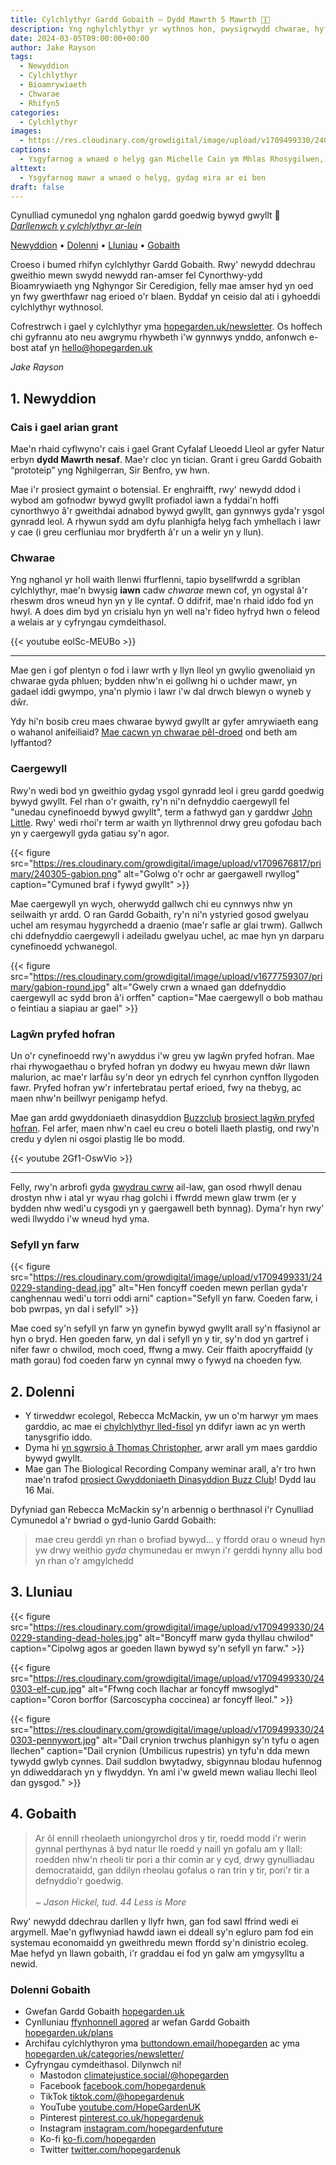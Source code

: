 ```yaml
---
title: Cylchlythyr Gardd Gobaith — Dydd Mawrth 5 Mawrth 🤸🏽
description: Yng nghylchlythyr yr wythnos hon, pwysigrwydd chwarae, hyfrydwch cynefinoedd, a'r cloc yn tician
date: 2024-03-05T09:00:00+00:00
author: Jake Rayson 
tags: 
  - Newyddion
  - Cylchlythyr
  - Bioamrywiaeth
  - Chwarae
  - Rhifyn5
categories: 
  - Cylchlythyr
images: 
  - https://res.cloudinary.com/growdigital/image/upload/v1709499330/240301-willow-sculpture-hare-snow.jpg
captions: 
  - Ysgyfarnog a wnaed o helyg gan Michelle Cain ym Mhlas Rhosygilwen, Sir Benfro
alttext: 
  - Ysgyfarnog mawr a wnaed o helyg, gydag eira ar ei ben
draft: false
---
```


Cynulliad cymunedol yng nghalon gardd goedwig bywyd gwyllt 💚<br>
_[Darllenwch y cylchlythyr ar-lein](https://hopegarden.uk/blog/240227-newsletter)_

[Newyddion](#1-news) • [Dolenni](#2-links) • [Lluniau](#3-photos) • [Gobaith](#4-hope-links)

Croeso i bumed rhifyn cylchlythyr Gardd Gobaith. Rwy' newydd ddechrau gweithio mewn swydd newydd ran-amser fel Cynorthwy-ydd Bioamrywiaeth yng Nghyngor Sir Ceredigion, felly mae amser hyd yn oed yn fwy gwerthfawr nag erioed o'r blaen. Byddaf yn ceisio dal ati i gyhoeddi cylchlythyr wythnosol.

Cofrestrwch i gael y cylchlythyr yma [hopegarden.uk/newsletter](https://hopegarden.uk/newsletter/). Os hoffech chi gyfrannu ato neu awgrymu rhywbeth i'w gynnwys ynddo, anfonwch e-bost ataf yn <hello@hopegarden.uk>

_Jake Rayson_

## 1. Newyddion

### Cais i gael arian grant

Mae'n rhaid cyflwyno'r cais i gael Grant Cyfalaf Lleoedd Lleol ar gyfer Natur erbyn **dydd Mawrth nesaf**. Mae'r cloc yn tician. Grant i greu Gardd Gobaith “prototeip” yng Nghilgerran, Sir Benfro, yw hwn. 

Mae i'r prosiect gymaint o botensial. Er enghraifft, rwy' newydd ddod i wybod am gofnodwr bywyd gwyllt profiadol iawn a fyddai'n hoffi cynorthwyo â'r gweithdai adnabod bywyd gwyllt, gan gynnwys gyda'r ysgol gynradd leol. A rhywun sydd am dyfu planhigfa helyg fach ymhellach i lawr y cae (i greu cerfluniau mor brydferth â'r un a welir yn y llun).

### Chwarae

Yng nghanol yr holl waith llenwi ffurflenni, tapio bysellfwrdd a sgriblan cylchlythyr, mae'n bwysig **iawn** cadw _chwarae_ mewn cof, yn ogystal â'r rheswm dros wneud hyn yn y lle cyntaf. O ddifrif, mae'n rhaid iddo fod yn hwyl. A does dim byd yn crisialu hyn yn well na'r fideo hyfryd hwn o feleod a welais ar y cyfryngau cymdeithasol.

{{< youtube eolSc-MEUBo >}}

---

Mae gen i gof plentyn o fod i lawr wrth y llyn lleol yn gwylio gwenoliaid yn chwarae gyda phluen; bydden nhw'n ei gollwng hi o uchder mawr, yn gadael iddi gwympo, yna'n plymio i lawr i'w dal drwch blewyn o wyneb y dŵr.

Ydy hi'n bosib creu maes chwarae bywyd gwyllt ar gyfer amrywiaeth eang o wahanol anifeiliaid? [Mae cacwn yn chwarae pêl-droed](https://www.nature.com/articles/nature.2017.21540) ond beth am lyffantod?

### Caergewyll

Rwy'n wedi bod yn gweithio gydag ysgol gynradd leol i greu gardd goedwig bywyd gwyllt. Fel rhan o'r gwaith, ry'n ni'n defnyddio caergewyll fel "unedau cynefinoedd bywyd gwyllt", term a fathwyd gan y garddwr [John Little](https://www.grassroofcompany.co.uk/). Rwy' wedi rhoi'r term ar waith yn llythrennol drwy greu gofodau bach yn y caergewyll gyda gatiau sy'n agor.

{{< figure src="https://res.cloudinary.com/growdigital/image/upload/v1709676817/primary/240305-gabion.png" alt="Golwg o'r ochr ar gaergawell rwyllog" caption="Cymuned braf i fywyd gwyllt" >}}

Mae caergewyll yn wych, oherwydd gallwch chi eu cynnwys nhw yn seilwaith yr ardd. O ran Gardd Gobaith, ry'n ni'n ystyried gosod gwelyau uchel am resymau hygyrchedd a draenio (mae'r safle ar glai trwm). Gallwch chi ddefnyddio caergewyll i adeiladu gwelyau uchel, ac mae hyn yn darparu cynefinoedd ychwanegol.

{{< figure src="https://res.cloudinary.com/growdigital/image/upload/v1677759307/primary/gabion-round.jpg" alt="Gwely crwn a wnaed gan ddefnyddio caergewyll ac sydd bron â'i orffen" caption="Mae caergewyll o bob mathau o feintiau a siapiau ar gael" >}}

### Lagŵn pryfed hofran

Un o'r cynefinoedd rwy'n awyddus i'w greu yw lagŵn pryfed hofran. Mae rhai rhywogaethau o bryfed hofran yn dodwy eu hwyau mewn dŵr llawn malurion, ac mae'r larfâu sy'n deor yn edrych fel cynrhon cynffon llygoden fawr. Pryfed hofran yw'r infertebratau pertaf erioed, fwy na thebyg, ac maen nhw'n beillwyr penigamp hefyd. 

Mae gan ardd gwyddoniaeth dinasyddion [Buzzclub](https://www.thebuzzclub.uk/) [brosiect lagŵn pryfed hofran](https://www.thebuzzclub.uk/hoverfly-lagoons). Fel arfer, maen nhw'n cael eu creu o boteli llaeth plastig, ond rwy'n credu y dylen ni osgoi plastig lle bo modd. 

{{< youtube 2Gf1-OswVio >}}

---

Felly, rwy'n arbrofi gyda [gwydrau cwrw](https://en.wikipedia.org/wiki/Beer_stein) ail-law, gan osod rhwyll denau drostyn nhw i atal yr wyau rhag golchi i ffwrdd mewn glaw trwm (er y bydden nhw wedi'u cysgodi yn y gaergawell beth bynnag). Dyma'r hyn rwy' wedi llwyddo i'w wneud hyd yma.

### Sefyll yn farw

{{< figure src="https://res.cloudinary.com/growdigital/image/upload/v1709499331/240229-standing-dead.jpg" alt="Hen foncyff coeden mewn perllan gyda'r canghennau wedi'u torri oddi arni" caption="Sefyll yn farw. Coeden farw, i bob pwrpas, yn dal i sefyll" >}}

Mae coed sy'n sefyll yn farw yn gynefin bywyd gwyllt arall sy'n ffasiynol ar hyn o bryd. Hen goeden farw, yn dal i sefyll yn y tir, sy'n dod yn gartref i nifer fawr o chwilod, moch coed, ffwng a mwy. Ceir ffaith apocryffaidd (y math gorau) fod coeden farw yn cynnal mwy o fywyd na choeden fyw.

## 2. Dolenni

* Y tirweddwr ecolegol, Rebecca McMackin, yw un o'm harwyr ym maes garddio, ac mae ei [chylchlythyr lled-fisol](https://www.rebeccamcmackin.com/newsletter) yn ddifyr iawn ac yn werth tanysgrifio iddo. 
* Dyma hi [yn sgwrsio â Thomas Christopher](https://www.thomaschristophergardens.com/podcasts/rebecca-mcmackin-and-the-innovative-beauty-of-the-ecological-landscape), arwr arall ym maes garddio bywyd gwyllt.
* Mae gan The Biological Recording Company weminar arall, a'r tro hwn mae'n trafod [prosiect Gwyddoniaeth Dinasyddion Buzz Club](https://www.eventbrite.co.uk/e/the-buzz-club-citizen-science-virtual-symposium-tickets-773643988997)! Dydd Iau 16 Mai. 

Dyfyniad gan Rebecca McMackin sy'n arbennig o berthnasol i'r Cynulliad Cymunedol a'r bwriad o gyd-lunio Gardd Gobaith:

> mae creu gerddi yn rhan o brofiad bywyd... y ffordd orau o wneud hyn yw drwy weithio _gyda_ chymunedau er mwyn i'r gerddi hynny allu bod yn rhan o'r amgylchedd

## 3. Lluniau

{{< figure src="https://res.cloudinary.com/growdigital/image/upload/v1709499330/240229-standing-dead-holes.jpg" alt="Boncyff marw gyda thyllau chwilod" caption="Cipolwg agos ar goeden llawn bywyd sy'n sefyll yn farw." >}}

{{< figure src="https://res.cloudinary.com/growdigital/image/upload/v1709499330/240303-elf-cup.jpg" alt="Ffwng coch llachar ar foncyff mwsoglyd" caption="Coron borffor (Sarcoscypha coccinea) ar foncyff lleol." >}}

{{< figure src="https://res.cloudinary.com/growdigital/image/upload/v1709499330/240303-pennywort.jpg" alt="Dail crynion trwchus planhigyn sy'n tyfu o agen llechen" caption="Dail crynion (Umbilicus rupestris) yn tyfu'n dda mewn tywydd gwlyb cynnes. Dail suddlon bwytadwy, sbigynnau blodau hufennog yn ddiweddarach yn y flwyddyn. Yn aml i'w gweld mewn waliau llechi lleol dan gysgod." >}}

## 4. Gobaith

> Ar ôl ennill rheolaeth uniongyrchol dros y tir, roedd modd i'r werin gynnal perthynas â byd natur lle roedd y naill yn gofalu am y llall: roedden nhw'n rheoli tir pori a thir comin ar y cyd, drwy gynulliadau democrataidd, gan ddilyn rheolau gofalus o ran trin y tir, pori'r tir a defnyddio'r goedwig. <br><br>_~ Jason Hickel, tud. 44 Less is More_

Rwy' newydd ddechrau darllen y llyfr hwn, gan fod sawl ffrind wedi ei argymell. Mae'n gyflwyniad hawdd iawn ei ddeall sy'n egluro pam fod ein systemau economaidd yn gweithredu mewn ffordd sy'n dinistrio ecoleg. Mae hefyd yn llawn gobaith, i'r graddau ei fod yn galw am ymgysylltu a newid. 

### Dolenni Gobaith

* Gwefan Gardd Gobaith [hopegarden.uk](https://hopegarden.uk/)
* Cynlluniau [ffynhonnell agored](https://en.wikipedia.org/wiki/Open_source) ar wefan Gardd Gobaith [hopegarden.uk/plans](https://hopegarden.uk/plans)
* Archifau cylchlythyron yma [buttondown.email/hopegarden](https://buttondown.email/hopegarden) ac yma [hopegarden.uk/categories/newsletter/](https://hopegarden.uk/categories/newsletter/)
* Cyfryngau cymdeithasol. Dilynwch ni!
  * Mastodon [climatejustice.social/@hopegarden](https://climatejustice.social/@hopegarden)
  * Facebook [facebook.com/hopegardenuk](https://facebook.com/hopegardenuk)
  * TikTok [tiktok.com/@hopegardenuk](https://www.tiktok.com/@hopegardenuk)
  * YouTube [youtube.com/HopeGardenUK](https://www.youtube.com/@HopeGardenUK )
  * Pinterest [pinterest.co.uk/hopegardenuk](https://www.pinterest.co.uk/hopegardenuk/)
  * Instagram [instagram.com/hopegardenfuture](https://instagram.com/hopegardenfuture)
  * Ko-fi [ko-fi.com/hopegarden](https://ko-fi.com/hopegarden)
  * Twitter [twitter.com/hopegardenuk](https://twitter.com/hopegardenuk)
